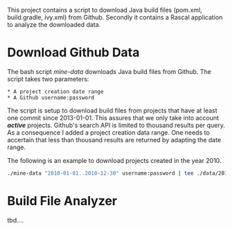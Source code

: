 
This project contains a script to download Java build files (pom.xml, build.gradle, ivy.xml) from Github. Secondly it contains a Rascal application to analyze the downloaded data.

Download Github Data
====================

The bash script *mine-data* downloads Java build files from Github. The script takes two parameters:

    * A project creation date range
    * A Github username:password
    
The script is setup to download build files from projects that have at least one commit since 2013-01-01. This assures that we only take into account ***active*** projects.
Github's search API is limited to thousand results per query. As a consequence I added a project creation data range. One needs to accertain that less than thousand results are returned by adapting the date range.

The following is an example to download projects created in the year 2010.
```bash
./mine-data "2010-01-01..2010-12-30" username:password | tee ./data/2010.log
```

Build File Analyzer
===================

tbd....
